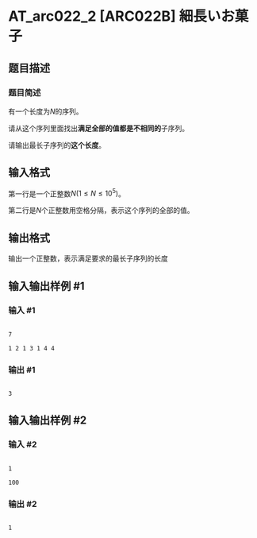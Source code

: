 # AT_arc022_2 [ARC022B] 細長いお菓子

## 题目描述

### 题目简述

有一个长度为$N$的序列。

请从这个序列里面找出**满足全部的值都是不相同的**子序列。

请输出最长子序列的**这个长度**。

## 输入格式

第一行是一个正整数$N(1 \le N \le 10^5)$。

第二行是$N$个正整数用空格分隔，表示这个序列的全部的值。

## 输出格式

输出一个正整数，表示满足要求的最长子序列的长度

## 输入输出样例 #1

### 输入 #1

```
7
1 2 1 3 1 4 4
```

### 输出 #1

```
3
```

## 输入输出样例 #2

### 输入 #2

```
1
100
```

### 输出 #2

```
1
```